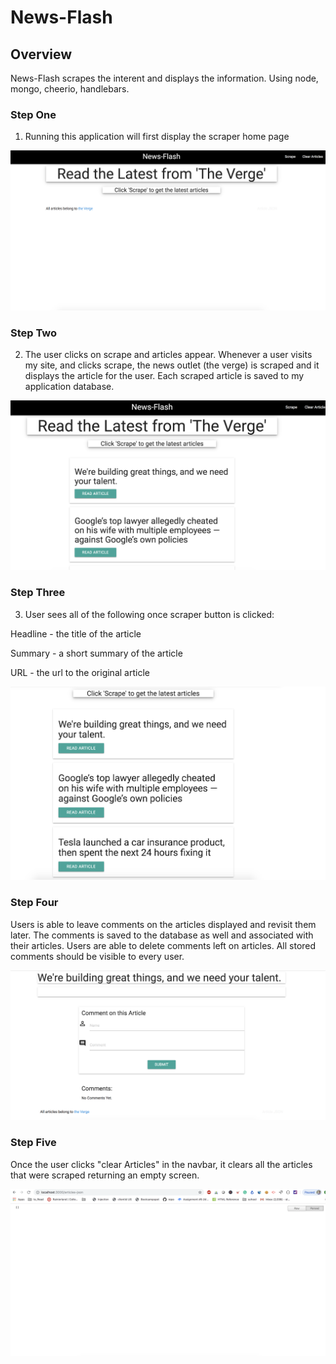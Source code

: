 # News-Flash

## Overview

News-Flash scrapes the interent and displays the information. Using node, mongo, cheerio, handlebars.


### Step One

1) Running this application will first display the scraper home page


![](images/1.png)

### Step Two

2) The user clicks on scrape and articles appear. Whenever a user visits my site, and clicks scrape, the news outlet (the verge) is scraped and it displays the article for the user. Each scraped article is saved to my application database.


![](images/2.png)


### Step Three

3) User sees all of the following once scraper button is clicked:

Headline - the title of the article

Summary - a short summary of the article

URL - the url to the original article


![](images/3.png)

### Step Four

Users is able to leave comments on the articles displayed and revisit them later. The comments is saved to the database as well and associated with their articles. Users are able to delete comments left on articles. All stored comments should be visible to every user.

![](images/4.png)

### Step Five

Once the user clicks "clear Articles" in the navbar, it clears all the articles that were scraped returning an empty screen.

![](images/5.png)

